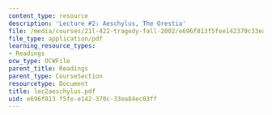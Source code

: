 ```yaml
---
content_type: resource
description: 'Lecture #2: Aeschylus, The Orestia'
file: /media/courses/21l-422-tragedy-fall-2002/e696f813f5fee142370c33ea84ec03ff_lec2aeschylus.pdf
file_type: application/pdf
learning_resource_types:
- Readings
ocw_type: OCWFile
parent_title: Readings
parent_type: CourseSection
resourcetype: Document
title: lec2aeschylus.pdf
uid: e696f813-f5fe-e142-370c-33ea84ec03ff
---
```

